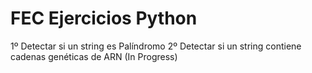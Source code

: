 # FEC Ejercicios Python

1º Detectar si un string es Palíndromo
2º Detectar si un string contiene cadenas genéticas de ARN (In Progress)
